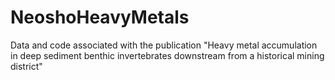 # NeoshoHeavyMetals
Data and code associated with the publication "Heavy metal accumulation in deep sediment benthic invertebrates downstream from a historical mining district" 
